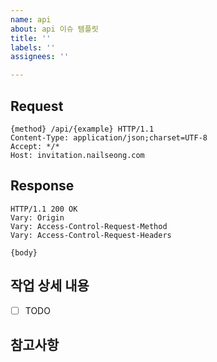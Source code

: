 ```yaml
---
name: api
about: api 이슈 템플릿
title: ''
labels: ''
assignees: ''

---
```


## Request

```http
{method} /api/{example} HTTP/1.1
Content-Type: application/json;charset=UTF-8
Accept: */*
Host: invitation.nailseong.com

```

## Response

```http
HTTP/1.1 200 OK
Vary: Origin
Vary: Access-Control-Request-Method
Vary: Access-Control-Request-Headers

{body}
```

## 작업 상세 내용

- [ ] TODO

## 참고사항
